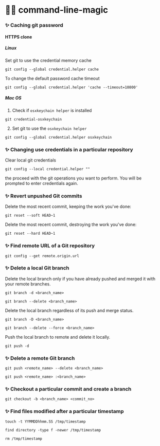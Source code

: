 # 🧙‍♀️ command-line-magic 

### ✨ Caching git password

#### HTTPS clone

##### Linux 
Set git to use the credential memory cache
```
git config --global credential.helper cache
```

To change the default password cache timeout
```
git config --global credential.helper 'cache --timeout=10800'
```

##### Mac OS
1. Check if `osxkeychain helper` is installed
```
git credential-osxkeychain
```
2. Set git to use the `osxkeychain helper`
```
git config --global credential.helper osxkeychain
```

### ✨ Changing use credentials in a particular repository
Clear local git credentials
```
git config --local credential.helper ""
```
the proceed with the git operations you want to perform. You will be prompted to enter credentials again.

### ✨ Revert unpushed Git commits
Delete the most recent commit, keeping the work you've done:
```
git reset --soft HEAD~1
```

Delete the most recent commit, destroying the work you've done:
```
git reset --hard HEAD~1
```

### ✨ Find remote URL of a Git repository
```
git config --get remote.origin.url
```

### ✨ Delete a local Git branch

Delete the local branch only if you have already pushed and merged it with your remote branches.
```
git branch -d <branch_name>

git branch --delete <branch_name>
```

Delete the local branch regardless of its push and merge status.
```
git branch -D <branch_name>

git branch --delete --force <branch_name>
```

Push the local branch to remote and delete it locally.
```
git push -d
```

### ✨ Delete a remote Git branch
```
git push <remote_name> --delete <branch_name>

git push <remote_name> :<branch_name>
```

### ✨ Checkout a particular commit and create a branch
```
git checkout -b <branch_name> <commit_no>
```

### ✨ Find files modified after a particular timestamp
```
touch -t YYMMDDhhmm.SS /tmp/timestamp 

find directory -type f -newer /tmp/timestamp

rm /tmp/timestamp
```
